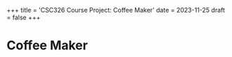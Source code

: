 +++
title = 'CSC326 Course Project: Coffee Maker'
date = 2023-11-25
draft = false
+++

# Coffee Maker